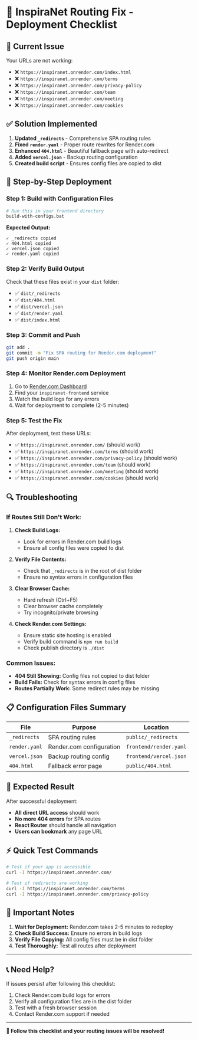 # 🚀 InspiraNet Routing Fix - Deployment Checklist

## 🎯 **Current Issue**
Your URLs are not working:
- ❌ `https://inspiranet.onrender.com/index.html`
- ❌ `https://inspiranet.onrender.com/terms`
- ❌ `https://inspiranet.onrender.com/privacy-policy`
- ❌ `https://inspiranet.onrender.com/team`
- ❌ `https://inspiranet.onrender.com/meeting`
- ❌ `https://inspiranet.onrender.com/cookies`

## ✅ **Solution Implemented**
1. **Updated `_redirects`** - Comprehensive SPA routing rules
2. **Fixed `render.yaml`** - Proper route rewrites for Render.com
3. **Enhanced `404.html`** - Beautiful fallback page with auto-redirect
4. **Added `vercel.json`** - Backup routing configuration
5. **Created build script** - Ensures config files are copied to dist

## 🚀 **Step-by-Step Deployment**

### **Step 1: Build with Configuration Files**
```bash
# Run this in your frontend directory
build-with-configs.bat
```

**Expected Output:**
```
✓ _redirects copied
✓ 404.html copied  
✓ vercel.json copied
✓ render.yaml copied
```

### **Step 2: Verify Build Output**
Check that these files exist in your `dist` folder:
- ✅ `dist/_redirects`
- ✅ `dist/404.html`
- ✅ `dist/vercel.json`
- ✅ `dist/render.yaml`
- ✅ `dist/index.html`

### **Step 3: Commit and Push**
```bash
git add .
git commit -m "Fix SPA routing for Render.com deployment"
git push origin main
```

### **Step 4: Monitor Render.com Deployment**
1. Go to [Render.com Dashboard](https://dashboard.render.com)
2. Find your `inspiranet-frontend` service
3. Watch the build logs for any errors
4. Wait for deployment to complete (2-5 minutes)

### **Step 5: Test the Fix**
After deployment, test these URLs:
- ✅ `https://inspiranet.onrender.com/` (should work)
- ✅ `https://inspiranet.onrender.com/terms` (should work)
- ✅ `https://inspiranet.onrender.com/privacy-policy` (should work)
- ✅ `https://inspiranet.onrender.com/team` (should work)
- ✅ `https://inspiranet.onrender.com/meeting` (should work)
- ✅ `https://inspiranet.onrender.com/cookies` (should work)

## 🔍 **Troubleshooting**

### **If Routes Still Don't Work:**

1. **Check Build Logs:**
   - Look for errors in Render.com build logs
   - Ensure all config files were copied to dist

2. **Verify File Contents:**
   - Check that `_redirects` is in the root of dist folder
   - Ensure no syntax errors in configuration files

3. **Clear Browser Cache:**
   - Hard refresh (Ctrl+F5)
   - Clear browser cache completely
   - Try incognito/private browsing

4. **Check Render.com Settings:**
   - Ensure static site hosting is enabled
   - Verify build command is `npm run build`
   - Check publish directory is `./dist`

### **Common Issues:**

- **404 Still Showing:** Config files not copied to dist folder
- **Build Fails:** Check for syntax errors in config files
- **Routes Partially Work:** Some redirect rules may be missing

## 📋 **Configuration Files Summary**

| File | Purpose | Location |
|------|---------|----------|
| `_redirects` | SPA routing rules | `public/_redirects` |
| `render.yaml` | Render.com configuration | `frontend/render.yaml` |
| `vercel.json` | Backup routing config | `frontend/vercel.json` |
| `404.html` | Fallback error page | `public/404.html` |

## 🎯 **Expected Result**

After successful deployment:
- **All direct URL access** should work
- **No more 404 errors** for SPA routes
- **React Router** should handle all navigation
- **Users can bookmark** any page URL

## ⚡ **Quick Test Commands**

```bash
# Test if your app is accessible
curl -I https://inspiranet.onrender.com/

# Test if redirects are working
curl -I https://inspiranet.onrender.com/terms
curl -I https://inspiranet.onrender.com/privacy-policy
```

## 🚨 **Important Notes**

1. **Wait for Deployment:** Render.com takes 2-5 minutes to redeploy
2. **Check Build Success:** Ensure no errors in build logs
3. **Verify File Copying:** All config files must be in dist folder
4. **Test Thoroughly:** Test all routes after deployment

---

## 📞 **Need Help?**

If issues persist after following this checklist:
1. Check Render.com build logs for errors
2. Verify all configuration files are in the dist folder
3. Test with a fresh browser session
4. Contact Render.com support if needed

---

**🎉 Follow this checklist and your routing issues will be resolved!**
